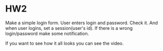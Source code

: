 # HW2
Make a simple login form.
User enters login and password. Check it.
And when user logins, set a session(user's id).
If there is a wrong login/password make some notification.

If you want to see how it all looks you can see the video.
